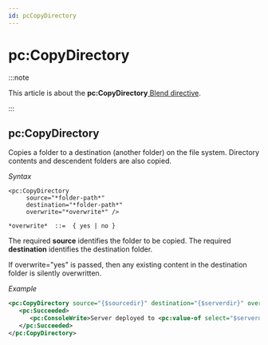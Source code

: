 ```yaml
---
id: pcCopyDirectory
---
```


# pc:CopyDirectory




:::note

This article is about the **pc:CopyDirectory**[ Blend directive](/Repositories/Blend_directives).

:::

## **pc:CopyDirectory**

Copies a folder to a destination (another folder) on the file system. Directory contents and descendent folders are also copied.

*Syntax*
 

```
<pc:CopyDirectory
     source="*folder-path*"
     destination="*folder-path*"
     overwrite="*overwrite*" />

*overwrite*  ::=  { yes | no }
```

The required **source** identifies the folder to be copied. The required **destination** identifies the destination folder.

If overwrite="yes" is passed, then any existing content in the destination folder is silently overwritten.

*Example*

```xml
<pc:CopyDirectory source="{$sourcedir}" destination="{$serverdir}" overwrite="yes">
   <pc:Succeeded>
      <pc:ConsoleWrite>Server deployed to <pc:value-of select="$serverdir"/>.</pc:ConsoleWrite>   
   </pc:Succeeded>   
</pc:CopyDirectory>  
```

 
